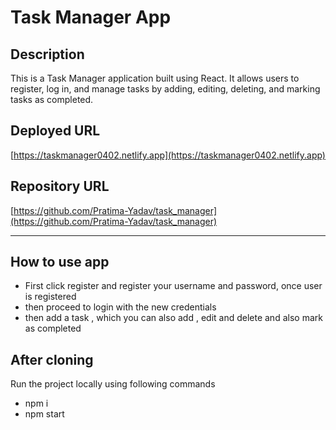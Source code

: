 # Task Manager App

## Description
This is a Task Manager application built using React. It allows users to register, log in, and manage tasks by adding, editing, deleting, and marking tasks as completed.

## Deployed URL
[https://taskmanager0402.netlify.app](https://taskmanager0402.netlify.app)


## Repository URL
[https://github.com/Pratima-Yadav/task_manager](https://github.com/Pratima-Yadav/task_manager)


---
## How to use app

- First click register and register your username and password, once user is registered
- then proceed to login with the new credentials
- then add a task , which you can also add , edit and delete and also mark as completed



## After cloning
Run the project locally using following commands

- npm i
- npm start

